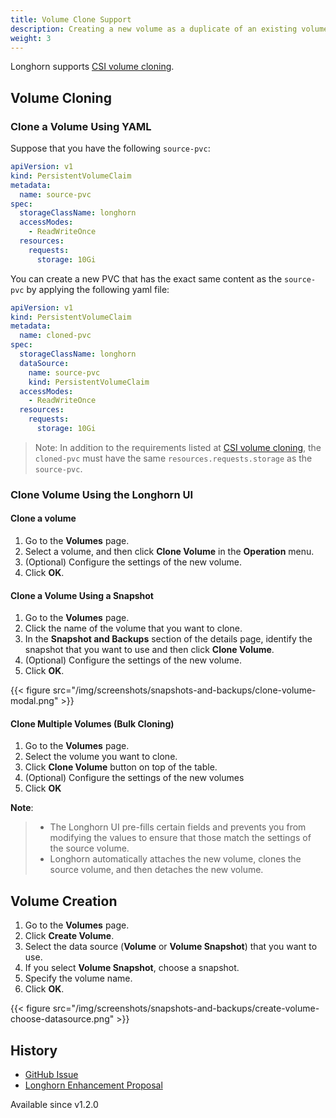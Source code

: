 ```yaml
---
title: Volume Clone Support
description: Creating a new volume as a duplicate of an existing volume
weight: 3
---
```


Longhorn supports [CSI volume cloning](https://kubernetes.io/docs/concepts/storage/volume-pvc-datasource/).


## Volume Cloning

### Clone a Volume Using YAML
Suppose that you have the following `source-pvc`:
```yaml
apiVersion: v1
kind: PersistentVolumeClaim
metadata:
  name: source-pvc
spec:
  storageClassName: longhorn
  accessModes:
    - ReadWriteOnce
  resources:
    requests:
      storage: 10Gi
```
You can create a new PVC that has the exact same content as the `source-pvc` by applying the following yaml file:
```yaml
apiVersion: v1
kind: PersistentVolumeClaim
metadata:
  name: cloned-pvc
spec:
  storageClassName: longhorn
  dataSource:
    name: source-pvc
    kind: PersistentVolumeClaim
  accessModes:
    - ReadWriteOnce
  resources:
    requests:
      storage: 10Gi
```

> Note:
> In addition to the requirements listed at [CSI volume cloning](https://kubernetes.io/docs/concepts/storage/volume-pvc-datasource/),
> the `cloned-pvc` must have the same `resources.requests.storage` as the `source-pvc`.


### Clone Volume Using the Longhorn UI

#### Clone a volume

1. Go to the **Volumes** page.
2. Select a volume, and then click **Clone Volume** in the **Operation** menu.
3. (Optional) Configure the settings of the new volume.
4. Click **OK**.

#### Clone a Volume Using a Snapshot

1. Go to the **Volumes** page.
2. Click the name of the volume that you want to clone.
3. In the **Snapshot and Backups** section of the details page, identify the snapshot that you want to use and then click **Clone Volume**.
4. (Optional) Configure the settings of the new volume.
5. Click **OK**.

{{< figure src="/img/screenshots/snapshots-and-backups/clone-volume-modal.png" >}}

#### Clone Multiple Volumes (Bulk Cloning)

1. Go to the **Volumes** page.
2. Select the volume you want to clone.
3. Click **Clone Volume** button on top of the table.
4. (Optional) Configure the settings of the new volumes
5. Click **OK**


**Note**:
> - The Longhorn UI pre-fills certain fields and prevents you from modifying the values to ensure that those match the settings of the source volume.
> - Longhorn automatically attaches the new volume, clones the source volume, and then detaches the new volume.


## Volume Creation

1. Go to the **Volumes** page.
2. Click **Create Volume**.
3. Select the data source (**Volume** or **Volume Snapshot**) that you want to use.
4. If you select **Volume Snapshot**, choose a snapshot.
5. Specify the volume name.
6. Click **OK**.

{{< figure src="/img/screenshots/snapshots-and-backups/create-volume-choose-datasource.png" >}}

## History

- [GitHub Issue](https://github.com/longhorn/longhorn/issues/1815)
- [Longhorn Enhancement Proposal](https://github.com/longhorn/longhorn/pull/2864)

Available since v1.2.0
